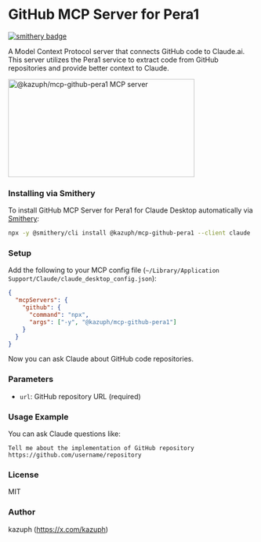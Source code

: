 # GitHub MCP Server for Pera1

[![smithery badge](https://smithery.ai/badge/@kazuph/mcp-github-pera1)](https://smithery.ai/server/@kazuph/mcp-github-pera1)

A Model Context Protocol server that connects GitHub code to Claude.ai. This server utilizes the Pera1 service to extract code from GitHub repositories and provide better context to Claude.

<a href="https://glama.ai/mcp/servers/m2sd6ew3wf"><img width="380" height="200" src="https://glama.ai/mcp/servers/m2sd6ew3wf/badge" alt="@kazuph/mcp-github-pera1 MCP server" /></a>


### Installing via Smithery

To install GitHub MCP Server for Pera1 for Claude Desktop automatically via [Smithery](https://smithery.ai/server/@kazuph/mcp-github-pera1):

```bash
npx -y @smithery/cli install @kazuph/mcp-github-pera1 --client claude
```

### Setup

Add the following to your MCP config file (`~/Library/Application Support/Claude/claude_desktop_config.json`):
```json
{
  "mcpServers": {
    "github": {
      "command": "npx",
      "args": ["-y", "@kazuph/mcp-github-pera1"]
    }
  }
}
```

Now you can ask Claude about GitHub code repositories.

### Parameters

- `url`: GitHub repository URL (required)

### Usage Example

You can ask Claude questions like:
```
Tell me about the implementation of GitHub repository https://github.com/username/repository
```

### License

MIT

### Author

kazuph (https://x.com/kazuph)
